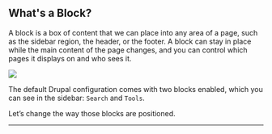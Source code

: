 ## What's a Block?

A block is a box of content that we can place into any area of a page, such as the sidebar region, the header, or the footer. A block can stay in place while the main content of the page changes, and you can control which pages it displays on and who sees it.

<img src="./img/blocks.png" />

The default Drupal configuration comes with two blocks enabled, which you can see in the sidebar: `Search` and `Tools`.

Let’s change the way those blocks are positioned.

---
